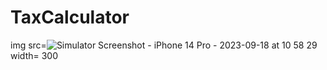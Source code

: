 # TaxCalculator

img src=![Simulator Screenshot - iPhone 14 Pro - 2023-09-18 at 10 58 29](https://github.com/testuroo/TaxCalculator/assets/145014365/260f956d-3502-4356-bdfa-a13a5916d5dd) width= 300


